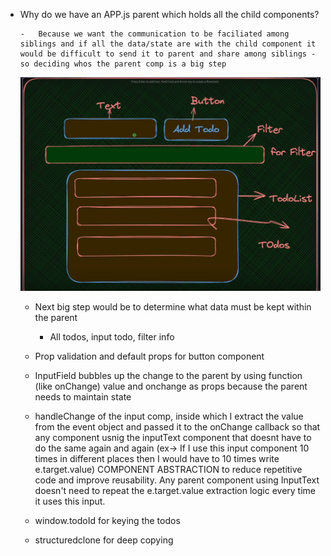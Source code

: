 -   Why do we have an APP.js parent which holds all the child components?

        -   Because we want the communication to be faciliated among siblings and if all the data/state are with the child component it would be difficult to send it to parent and share among siblings - so deciding whos the parent comp is a big step

    ![alt text](image.png)

    -   Next big step would be to determine what data must be kept within the parent

        -   All todos, input todo, filter info

    -   Prop validation and default props for button component
    -   InputField bubbles up the change to the parent by using function (like onChange) value and onchange as props because the parent needs to maintain state

    -   handleChange of the input comp, inside which I extract the value from the event object and passed it to the onChange callback so that any component usnig the inputText component that doesnt have to do the same again and again (ex-> If I use this input component 10 times in different places then I would have to 10 times write e.target.value) COMPONENT ABSTRACTION to reduce repetitive code and improve reusability.
        Any parent component using InputText doesn't need to repeat the e.target.value extraction logic every time it uses this input.

    -   window.todoId for keying the todos

    -   structuredclone for deep copying
